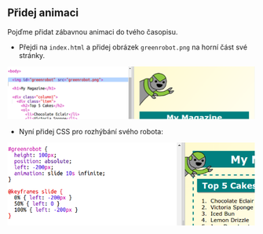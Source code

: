 ## Přidej animaci

Pojďme přidat zábavnou animaci do tvého časopisu.

+ Přejdi na `index.html` a přidej obrázek `greenrobot.png` na horní část své stránky.

![screenshot](images/magazine-animation-image.png)

+ Nyní přidej CSS pro rozhýbání svého robota:

![screenshot](images/magazine-animation-css.png)